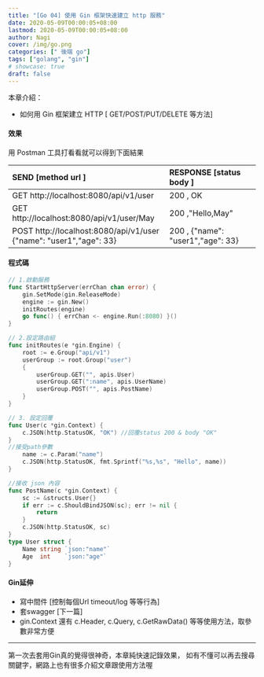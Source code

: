 ```yaml
---
title: "[Go 04] 使用 Gin 框架快速建立 http 服務"
date: 2020-05-09T00:00:05+08:00
lastmod: 2020-05-09T00:00:05+08:00
author: Nagi
cover: /img/go.png
categories: [" 後端 go"]
tags: ["golang", "gin"]
# showcase: true
draft: false
---
```


本章介紹：
* 如何用 Gin 框架建立 HTTP [ GET/POST/PUT/DELETE 等方法]

<!--more-->


#### 效果
用 Postman 工具打看看就可以得到下面結果

|  SEND [method url ]|  RESPONSE [status body ]  |
| :------------ | :------------ |
|  GET  http://localhost:8080/api/v1/user  | 200 , OK  |
|  GET http://localhost:8080/api/v1/user/May| 200 ,"Hello,May"  |
|  POST http://localhost:8080/api/v1/user <br>{"name": "user1","age": 33}| 200 , {"name": "user1","age": 33} |


#### 程式碼
```go
// 1.啟動服務
func StartHttpServer(errChan chan error) {
	gin.SetMode(gin.ReleaseMode)
	engine := gin.New()
	initRoutes(engine)
	go func() { errChan <- engine.Run(:8080) }()
}

// 2.設定路由組
func initRoutes(e *gin.Engine) {
	root := e.Group("api/v1")
	userGroup := root.Group("user")
	{
		userGroup.GET("", apis.User)
		userGroup.GET(":name", apis.UserName)
		userGroup.POST("", apis.PostName)
	}
}

// 3. 設定回覆
func User(c *gin.Context) {
	c.JSON(http.StatusOK, "OK") //回覆status 200 & body "OK"
}
//接受path參數
	name := c.Param("name")
	c.JSON(http.StatusOK, fmt.Sprintf("%s,%s", "Hello", name))
}

//接收 json 內容
func PostName(c *gin.Context) {
	sc := &structs.User{}
	if err := c.ShouldBindJSON(sc); err != nil {
		return
	}
	c.JSON(http.StatusOK, sc)
}
type User struct {
	Name string `json:"name"`
	Age  int    `json:"age"`
}

```




#### Gin延伸
- 寫中間件 [控制每個Url timeout/log 等等行為]
- 套swagger [下一篇]
- gin.Context 還有 c.Header, c.Query, c.GetRawData() 等等使用方法，取參數非常方便

------
第一次去套用Gin真的覺得很神奇，本章純快速記錄效果，
如有不懂可以再去搜尋關鍵字，網路上也有很多介紹文章跟使用方法喔



